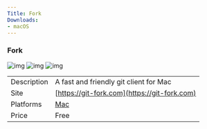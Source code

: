 ```yaml
---
Title: Fork
Downloads:
- macOS
---
```


### Fork

![img](http://placehold.it/200x150)
![img](http://placehold.it/200x150)
![img](http://placehold.it/200x150)

| | |
| --- | --- |
| Description | A fast and friendly git client for Mac |
| Site | [https://git-fork.com](https://git-fork.com) |
| Platforms | [Mac](https://git-fork.com)  |
| Price | Free |
